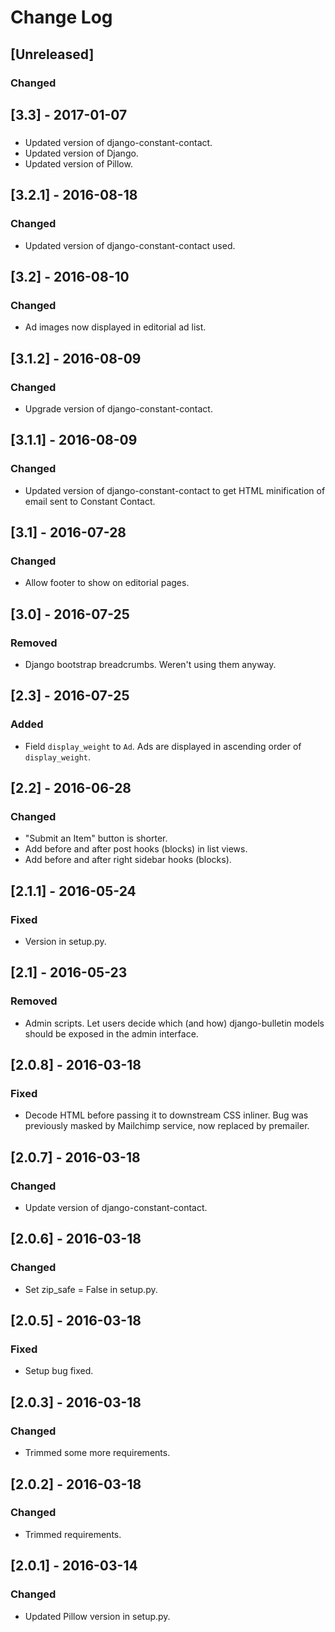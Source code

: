 # Change Log

## [Unreleased]
### Changed

## [3.3] - 2017-01-07
###
- Updated version of django-constant-contact.
- Updated version of Django.
- Updated version of Pillow.

## [3.2.1] - 2016-08-18
### Changed
- Updated version of django-constant-contact used.

## [3.2] - 2016-08-10
### Changed
- Ad images now displayed in editorial ad list.

## [3.1.2] - 2016-08-09
### Changed
- Upgrade version of django-constant-contact.

## [3.1.1] - 2016-08-09
### Changed
- Updated version of django-constant-contact to get
  HTML minification of email sent to Constant Contact.

## [3.1] - 2016-07-28
### Changed
- Allow footer to show on editorial pages.

## [3.0] - 2016-07-25
### Removed
- Django bootstrap breadcrumbs. Weren't using them anyway.

## [2.3] - 2016-07-25
### Added
- Field `display_weight` to `Ad`. Ads are displayed in ascending order
  of `display_weight`.

## [2.2] - 2016-06-28
### Changed
- "Submit an Item" button is shorter.
- Add before and after post hooks (blocks) in list views.
- Add before and after right sidebar hooks (blocks).

## [2.1.1] - 2016-05-24
### Fixed
- Version in setup.py.

## [2.1] - 2016-05-23
### Removed
- Admin scripts. Let users decide which (and how) django-bulletin
  models should be exposed in the admin interface.

## [2.0.8] - 2016-03-18
### Fixed
- Decode HTML before passing it to downstream CSS inliner.
  Bug was previously masked by Mailchimp service, now replaced
  by premailer.

## [2.0.7] - 2016-03-18
### Changed
- Update version of django-constant-contact.

## [2.0.6] - 2016-03-18
### Changed
- Set zip_safe = False in setup.py.

## [2.0.5] - 2016-03-18
### Fixed
- Setup bug fixed.

## [2.0.3] - 2016-03-18
### Changed
- Trimmed some more requirements.

## [2.0.2] - 2016-03-18
### Changed
- Trimmed requirements.

## [2.0.1] - 2016-03-14
### Changed
- Updated Pillow version in setup.py.
